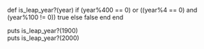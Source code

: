 def is_leap_year?(year)
  if  (year%400 == 0) or ((year%4 == 0) and (year%100 != 0))
    true
  else
    false
  end
end

puts is_leap_year?(1900)   
puts is_leap_year?(2000)   
